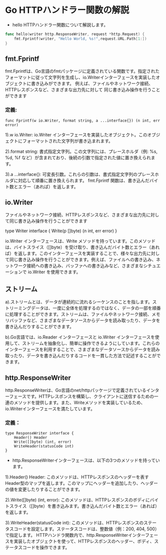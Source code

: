 # Go HTTPハンドラー関数の解説

- hello HTTPハンドラー関数について解説します。

```go
func hello(writer http.ResponseWriter, request *http.Request) {
    fmt.Fprintf(writer, "Hello World, %s!",request.URL.Path[1:])
}
```

## fmt.Fprintf

fmt.Fprintfは、Go言語のfmtパッケージに定義されている関数です。指定されたフォーマットに従って文字列を生成し、io.Writerインターフェースを実装したオブジェクトに書き込みができます。
例えば、ファイルやネットワーク接続、HTTPレスポンスなど、さまざまな出力先に対して
同じ書き込み操作を行うことができます

### 定義:

`func Fprintf(w io.Writer, format string, a ...interface{}) (n int, err error)`

1).w io.Writer: io.Writer インターフェースを実装したオブジェクト。このオブジェクトにフォーマットされた文字列が書き込まれます。

2).format string: 書式指定文字列。この文字列には、プレースホルダ（例: %s, %d, %f など）が含まれており、後続の引数で指定された値に置き換えられます。

3).a ...interface{}: 可変長引数。これらの引数は、書式指定文字列のプレースホルダに対応して順番に置き換えられます。
fmt.Fprintf 関数は、書き込んだバイト数とエラー（あれば）を返します。

## io.Writer

ファイルやネットワーク接続、HTTPレスポンスなど、さまざまな出力先に対して同じ書き込み操作を行うことができます

type Writer interface {
    Write(p []byte) (n int, err error)
}

io.Writer インターフェースは、Write メソッドを持っています。このメソッドは、バイトスライス（[]byte）を受け取り、書き込んだバイト数とエラー（あれば）を返します。このインターフェースを実装することで、様々な出力先に対して同じ書き込み操作を行うことができます。例えば、ファイルへの書き込み、ネットワーク接続への書き込み、バッファへの書き込みなど、さまざまなシチュエーションで io.Writer を使用できます。

## ストリーム
a).ストリームとは、データが連続的に流れるシーケンスのことを指します。ストリーミングデータは、一度に全体を処理するのではなく、データの一部を順番に処理することができます。ストリームは、ファイルやネットワーク接続、メモリバッファなど、さまざまなデータソースからデータを読み取ったり、データを書き込んだりすることができます。

b).Go言語では、io.Reader インターフェースと io.Writer インターフェースを使用して、ストリームを抽象化し、簡単に操作できるようにしています。これらのインターフェースを利用することで、さまざまなデータソースからデータを読み取ったり、データを書き込んだりするコードを一貫した方法で記述することができます。

## http.ResponseWriter

http.ResponseWriterは、Go言語のnet/httpパッケージで定義されているインターフェースです。HTTPレスポンスを構築し、クライアントに送信するための一連のメソッドを提供します。また、Writeメソッドを実装しているため、io.Writerインターフェースを満たしています。

### 定義：

    type ResponseWriter interface {
        Header() Header
        Write([]byte) (int, error)
        WriteHeader(statusCode int)
    }

- http.ResponseWriterインターフェースは、以下の3つのメソッドを持っています。

1).Header() Header: このメソッドは、HTTPレスポンスのヘッダーを表すHeader型のマップを返します。このマップにヘッダーを追加したり、ヘッダーの値を変更したりすることができます。

2).Write([]byte) (int, error): このメソッドは、HTTPレスポンスのボディにバイトスライス（[]byte）を書き込みます。書き込んだバイト数とエラー（あれば）を返します。

3).WriteHeader(statusCode int): このメソッドは、HTTPレスポンスのステータスコードを設定します。ステータスコードは、整数値（例：200, 404, 500）で指定します。
HTTPハンドラ関数内で、http.ResponseWriterインターフェースを実装したオブジェクトを使って、HTTPレスポンスのヘッダー、ボディ、ステータスコードを操作できます。
